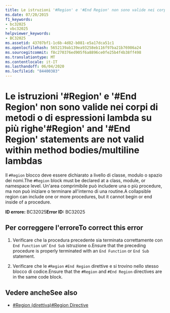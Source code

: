 ```yaml
---
title: Le istruzioni '#Region' e '#End Region' non sono valide nei corpi di metodi o di espressioni lambda su più righe
ms.date: 07/20/2015
f1_keywords:
- bc32025
- vbc32025
helpviewer_keywords:
- BC32025
ms.assetid: 43707bf1-1c6b-4d82-b081-e5a17dca51c1
ms.openlocfilehash: 5652139ab139ea93258eb116f97ba21b76986a24
ms.sourcegitcommit: f8c270376ed905f6a8896ce0fe25b4f4b38ff498
ms.translationtype: MT
ms.contentlocale: it-IT
ms.lasthandoff: 06/04/2020
ms.locfileid: "84400383"
---
```

# <a name="region-and-end-region-statements-are-not-valid-within-method-bodiesmultiline-lambdas"></a><span data-ttu-id="8bcd5-102">Le istruzioni '#Region' e '#End Region' non sono valide nei corpi di metodi o di espressioni lambda su più righe</span><span class="sxs-lookup"><span data-stu-id="8bcd5-102">'#Region' and '#End Region' statements are not valid within method bodies/multiline lambdas</span></span>
<span data-ttu-id="8bcd5-103">Il `#Region` blocco deve essere dichiarato a livello di classe, modulo o spazio dei nomi.</span><span class="sxs-lookup"><span data-stu-id="8bcd5-103">The `#Region` block must be declared at a class, module, or namespace level.</span></span> <span data-ttu-id="8bcd5-104">Un'area comprimibile può includere una o più procedure, ma non può iniziare o terminare all'interno di una routine.</span><span class="sxs-lookup"><span data-stu-id="8bcd5-104">A collapsible region can include one or more procedures, but it cannot begin or end inside of a procedure.</span></span>  
  
 <span data-ttu-id="8bcd5-105">**ID errore:** BC32025</span><span class="sxs-lookup"><span data-stu-id="8bcd5-105">**Error ID:** BC32025</span></span>  
  
## <a name="to-correct-this-error"></a><span data-ttu-id="8bcd5-106">Per correggere l'errore</span><span class="sxs-lookup"><span data-stu-id="8bcd5-106">To correct this error</span></span>  
  
1. <span data-ttu-id="8bcd5-107">Verificare che la procedura precedente sia terminata correttamente con `End Function` un' `End Sub` istruzione o.</span><span class="sxs-lookup"><span data-stu-id="8bcd5-107">Ensure that the preceding procedure is properly terminated with an `End Function` or `End Sub` statement.</span></span>  
  
2. <span data-ttu-id="8bcd5-108">Verificare che le `#Region` `#End Region` direttive e si trovino nello stesso blocco di codice.</span><span class="sxs-lookup"><span data-stu-id="8bcd5-108">Ensure that the `#Region` and `#End Region` directives are in the same code block.</span></span>  
  
## <a name="see-also"></a><span data-ttu-id="8bcd5-109">Vedere anche</span><span class="sxs-lookup"><span data-stu-id="8bcd5-109">See also</span></span>

- [<span data-ttu-id="8bcd5-110">#Region (direttiva)</span><span class="sxs-lookup"><span data-stu-id="8bcd5-110">#Region Directive</span></span>](../directives/region-directive.md)
